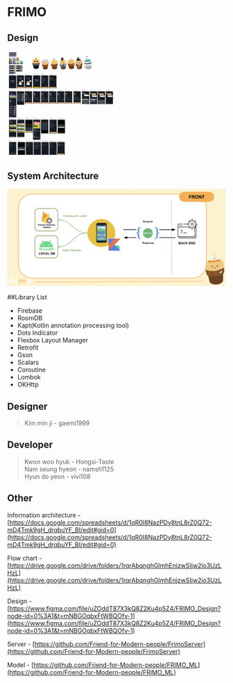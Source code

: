 # FRIMO

## Design
<img src="./doc/img_design.png"  width=50% height=50%>

## System Architecture
![Android system architecture](./doc/img_system_architecture.png)

##Library List
- Firebase
- RoomDB
- Kapt(Kotlin annotation processing tool)
- Dots Indicator
- Flexbox Layout Manager
- Retrofit
- Gson
- Scalars
- Coroutine
- Lombok
- OKHttp

## Designer

> Kim min ji - gaemi1999

## Developer

> Kwon woo hyuk - Hongsi-Taste  
Nam seung hyeon - namsh1125  
Hyun do yeon - vivi108
> 

## Other

Information architecture - [https://docs.google.com/spreadsheets/d/1qR0I8NazPDy8tnL8rZ0Q72-mD4Tmk9gH_drqbuYF_BI/edit#gid=0](https://docs.google.com/spreadsheets/d/1qR0I8NazPDy8tnL8rZ0Q72-mD4Tmk9gH_drqbuYF_BI/edit#gid=0)

Flow chart - [https://drive.google.com/drive/folders/1rqrAbqnghGlmhEnjzwSIjw2io3UzLHzL](https://drive.google.com/drive/folders/1rqrAbqnghGlmhEnjzwSIjw2io3UzLHzL)

Design - [https://www.figma.com/file/uZOddT87X3kQ8Z2Ku4p5Z4/FRIMO_Design?node-id=0%3A1&t=mNBGOqbxFtWBQOfv-1](https://www.figma.com/file/uZOddT87X3kQ8Z2Ku4p5Z4/FRIMO_Design?node-id=0%3A1&t=mNBGOqbxFtWBQOfv-1)

Server - [https://github.com/Friend-for-Modern-people/FrimoServer](https://github.com/Friend-for-Modern-people/FrimoServer)

Model - [https://github.com/Friend-for-Modern-people/FRIMO_ML](https://github.com/Friend-for-Modern-people/FRIMO_ML)
